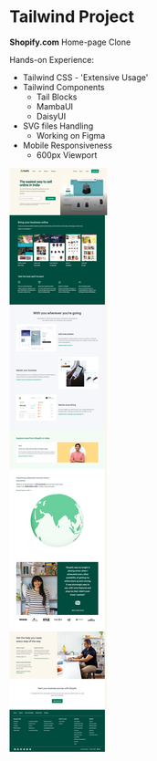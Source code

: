 # Tailwind Project
**Shopify.com** Home-page Clone

Hands-on Experience:
- Tailwind CSS - 'Extensive Usage'
- Tailwind Components
  - Tail Blocks
  - MambaUI
  - DaisyUI
- SVG files Handling
  - Working on Figma
- Mobile Responsiveness
  - 600px Viewport

  
![final](final.png)
